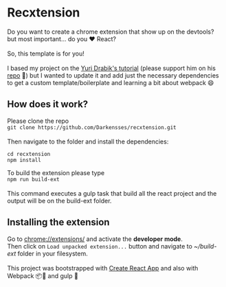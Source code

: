 # Recxtension

Do you want to create a chrome extension that show up on the devtools?
<br>
but most important... do you ❤️ React?
<br>
<br>
So, this template is for you!
<br>
<br>
I based my project on the [Yuri Drabik's tutorial](https://medium.com/@yuridrabik/create-chrome-devtools-extension-using-react-js-1b8e16e8dc72) (please support him on his [repo](https://github.com/yurist38/chromeDevToolsReactBoilerplate/tree/color-picker) 🙏) but I wanted to update it and add just the necessary dependencies to get a custom template/boilerplate and learning a bit about webpack 😄

## How does it work?
Please clone the repo
<br>
`git clone https://github.com/Darkensses/recxtension.git`
<br>
<br>
Then navigate to the folder and install the dependencies:
```
cd recxtension
npm install
```
To build the extension please type
<br>
`npm run build-ext`
<br>
<br>
This command executes a gulp task that build all the react project and the output will be on the build-ext folder. 

## Installing the extension
Go to [chrome://extensions/](chrome://extensions/) and activate the **developer mode**. 
<br>
Then click on `Load unpacked extension...` button and navigate to *~/build-ext* folder in your filesystem.
<br>
<br>
This project was bootstrapped with [Create React App](https://github.com/facebook/create-react-app) and also with Webpack 📦🧊 and gulp 🥤


